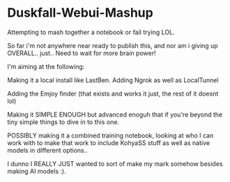 # Duskfall-Webui-Mashup
Attempting to mash together a notebook or fail trying LOL.

So far i'm not anywhere near ready to publish this, and nor am i giving up OVERALL.. just..
Need to wait for more brain power!

I'm aiming at the following:

Making it a local install like LastBen.
Adding Ngrok as well as LocalTunnel 

Adding the Emjoy finder (that exists and works it just, the rest of it doesnt lol) 

Making it SIMPLE ENOUGH but advanced enoguh that if you're beyond the tiny simple things to dive in to this one. 

POSSIBLY making it a combined training notebook, looking at who I can work with to make that work to include KohyaSS stuff as well as native models in different options.. 

I dunno I REALLY JUST wanted to sort of make my mark somehow besides making AI models :). 
